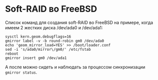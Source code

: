 # Soft-RAID во FreeBSD

Список команд для создания soft-RAID во FreeBSD на примере, когда имеем 2 жестких диска /dev/ada0 и /dev/ada1:

```
sysctl kern.geom.debugflags=16
gmirror label -v -b round-robin gm0 /dev/ada0
echo 'geom_mirror_load=YES' >> /boot/loader.conf
sed -i 's/ada0/mirror\/gm0/' /etc/fstab
reboot
gmirror insert gm0 /dev/ada1
```

А после можно сидеть и наблюдать за процессом синхронизации `gmirror status`.
